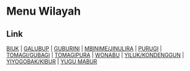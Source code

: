 # Menu Wilayah

## Link

[BIUK](https://github.com/gigit-pemilu/pemilu-2024-95-papua-pegunungan/tree/main/pileg-dpr/hitung-suara/sub/95-papua-pegunungan/sub/04-tolikara/sub/45-biuk/sub/2001-biuk)
 | 
[GALUBUP](https://github.com/gigit-pemilu/pemilu-2024-95-papua-pegunungan/tree/main/pileg-dpr/hitung-suara/sub/95-papua-pegunungan/sub/04-tolikara/sub/45-biuk/sub/2007-galubup)
 | 
[GUBURINI](https://github.com/gigit-pemilu/pemilu-2024-95-papua-pegunungan/tree/main/pileg-dpr/hitung-suara/sub/95-papua-pegunungan/sub/04-tolikara/sub/45-biuk/sub/2002-guburini)
 | 
[MBINIME/JINULIRA](https://github.com/gigit-pemilu/pemilu-2024-95-papua-pegunungan/tree/main/pileg-dpr/hitung-suara/sub/95-papua-pegunungan/sub/04-tolikara/sub/45-biuk/sub/2008-mbinime/jinulira)
 | 
[PURUGI](https://github.com/gigit-pemilu/pemilu-2024-95-papua-pegunungan/tree/main/pileg-dpr/hitung-suara/sub/95-papua-pegunungan/sub/04-tolikara/sub/45-biuk/sub/2011-purugi)
 | 
[TOMAGI/GUBAGI](https://github.com/gigit-pemilu/pemilu-2024-95-papua-pegunungan/tree/main/pileg-dpr/hitung-suara/sub/95-papua-pegunungan/sub/04-tolikara/sub/45-biuk/sub/2010-tomagi/gubagi)
 | 
[TOMAGIPURA](https://github.com/gigit-pemilu/pemilu-2024-95-papua-pegunungan/tree/main/pileg-dpr/hitung-suara/sub/95-papua-pegunungan/sub/04-tolikara/sub/45-biuk/sub/2005-tomagipura)
 | 
[WONABU](https://github.com/gigit-pemilu/pemilu-2024-95-papua-pegunungan/tree/main/pileg-dpr/hitung-suara/sub/95-papua-pegunungan/sub/04-tolikara/sub/45-biuk/sub/2009-wonabu)
 | 
[YILUK/KONDENGGUN](https://github.com/gigit-pemilu/pemilu-2024-95-papua-pegunungan/tree/main/pileg-dpr/hitung-suara/sub/95-papua-pegunungan/sub/04-tolikara/sub/45-biuk/sub/2003-yiluk/kondenggun)
 | 
[YIYOGOBAK/KIBUR](https://github.com/gigit-pemilu/pemilu-2024-95-papua-pegunungan/tree/main/pileg-dpr/hitung-suara/sub/95-papua-pegunungan/sub/04-tolikara/sub/45-biuk/sub/2006-yiyogobak/kibur)
 | 
[YUGU MABUR](https://github.com/gigit-pemilu/pemilu-2024-95-papua-pegunungan/tree/main/pileg-dpr/hitung-suara/sub/95-papua-pegunungan/sub/04-tolikara/sub/45-biuk/sub/2004-yugu-mabur)

